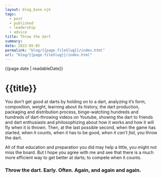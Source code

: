 ```yaml
---
layout: blog_base.njk
tags: 
  - post
  - published
  - leadership
  - advice
title: Throw the dart
summary: 
date: 2022-05-05
permalink: "blog/{{page.fileSlug}}/index.html"
url: "blog/{{page.fileSlug}}/index.html"
---
```


{{page.date | readableDate}}
# {{title}}

You don’t get good at darts by holding on to a dart, analyzing it’s form, composition, weight, learning about its history, the dart production, packaging and distribution process, binge-watching hundreds and hundreds of dart-throwing videos on Youtube, showing the dart to friends and dart enthusiasts and philosophizing about how it works and how it will fly when it is thrown. Then, at the last possible second, when the game has started, when it counts, when it has to be good, *when it can’t fail*, you throw the dart.

All of that education and preparation you did may help a little, you might not miss the board. But I hope you agree with me and see that there is a much more efficient way to get better at darts; to compete when it counts.

### Throw the dart. Early. Often. Again, and again and again.